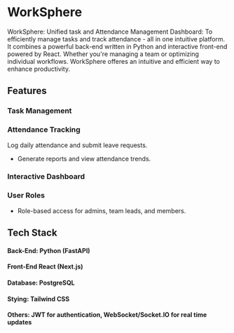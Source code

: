 # WorkSphere

WorkSphere: Unified task and Attendance Management Dashboard: To efficiently manage tasks and track attendance - all in one intuitive platform.
It combines a powerful back-end written in Python and interactive front-end powered by React. Whether you're managing a team or optimizing individual workflows.
WorkSphere offeres an intuitive and efficient way to enhance productivity.

## Features

### Task Management

### Attendance Tracking

Log daily attendance and submit leave requests.

- Generate reports and view attendance trends.

### Interactive Dashboard

### User Roles

- Role-based access for admins, team leads, and members.

## Tech Stack

#### Back-End: Python (FastAPI)

#### Front-End React (Next.js)

#### Database: PostgreSQL

#### Stying: Tailwind CSS

#### Others: JWT for authentication, WebSocket/Socket.IO for real time updates
